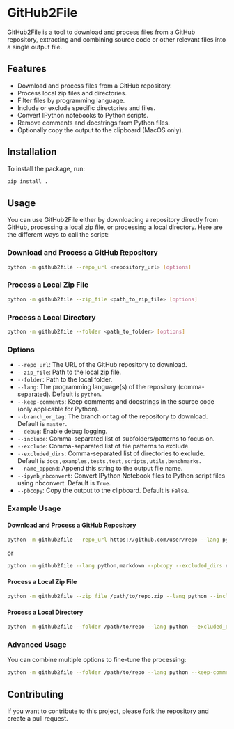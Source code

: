 # GitHub2File

GitHub2File is a tool to download and process files from a GitHub repository, extracting and combining source code or other relevant files into a single output file.

## Features

- Download and process files from a GitHub repository.
- Process local zip files and directories.
- Filter files by programming language.
- Include or exclude specific directories and files.
- Convert IPython notebooks to Python scripts.
- Remove comments and docstrings from Python files.
- Optionally copy the output to the clipboard (MacOS only).

## Installation

To install the package, run:

```bash
pip install .
```

## Usage

You can use GitHub2File either by downloading a repository directly from GitHub, processing a local zip file, or processing a local directory. Here are the different ways to call the script:

### Download and Process a GitHub Repository

```bash
python -m github2file --repo_url <repository_url> [options]
```

### Process a Local Zip File

```bash
python -m github2file --zip_file <path_to_zip_file> [options]
```

### Process a Local Directory

```bash
python -m github2file --folder <path_to_folder> [options]
```

### Options

- `--repo_url`: The URL of the GitHub repository to download.
- `--zip_file`: Path to the local zip file.
- `--folder`: Path to the local folder.
- `--lang`: The programming language(s) of the repository (comma-separated). Default is `python`.
- `--keep-comments`: Keep comments and docstrings in the source code (only applicable for Python).
- `--branch_or_tag`: The branch or tag of the repository to download. Default is `master`.
- `--debug`: Enable debug logging.
- `--include`: Comma-separated list of subfolders/patterns to focus on.
- `--exclude`: Comma-separated list of file patterns to exclude.
- `--excluded_dirs`: Comma-separated list of directories to exclude. Default is `docs,examples,tests,test,scripts,utils,benchmarks`.
- `--name_append`: Append this string to the output file name.
- `--ipynb_nbconvert`: Convert IPython Notebook files to Python script files using nbconvert. Default is `True`.
- `--pbcopy`: Copy the output to the clipboard. Default is `False`.

### Example Usage

#### Download and Process a GitHub Repository

```bash
python -m github2file --repo_url https://github.com/user/repo --lang python,markdown --pbcopy --excluded_dirs env
```

or 

```bash
python -m github2file --lang python,markdown --pbcopy --excluded_dirs env https://github.com/user/repo 
```
#### Process a Local Zip File

```bash
python -m github2file --zip_file /path/to/repo.zip --lang python --include src,lib --exclude test --keep-comments
```

#### Process a Local Directory

```bash
python -m github2file --folder /path/to/repo --lang python --excluded_dirs env,docs
```

### Advanced Usage

You can combine multiple options to fine-tune the processing:

```bash
python -m github2file --folder /path/to/repo --lang python --keep-comments --include src,lib --name_append processed --debug --pbcopy
```

## Contributing

If you want to contribute to this project, please fork the repository and create a pull request.

